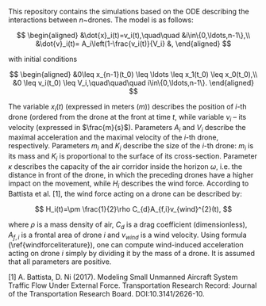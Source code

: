This repository contains the simulations based on the ODE describing the interactions between $n$~drones. The model is as follows:

$$
	\begin{aligned}
	&\dot{x}_i(t)=v_i(t),\quad\quad &i\in\{0,\ldots,n-1\},\\
 	&\dot{v}_i(t)= A_i\left(1-\frac{v_i(t)}{V_i} &,
	\end{aligned}
$$
 
with initial conditions
 
$$
	\begin{aligned}
	&0\leq x_{n-1}(t_0) \leq \ldots \leq x_1(t_0) \leq x_0(t_0),\\
	&0 \leq v_i(t_0) \leq V_i,\quad\quad\quad i\in\{0,\ldots,n-1\}.
	\end{aligned}
$$

The variable $x_i(t)$ (expressed in meters ($m$)) describes the position of $i$-th drone (ordered from the drone at the front at time $t$, while variable $v_i$ – its velocity (expressed in $\frac{m}{s}$). Parameters $A_i$ and $V_i$ describe the maximal acceleration and the maximal velocity of the $i$-th drone, respectively. Parameters $m_i$ and $K_i$ describe the size of the $i$-th drone: $m_i$ is its mass and $K_i$ is proportional to the surface of its cross-section. Parameter $\kappa$ describes the capacity of the air corridor inside the horizon $\omega$, i.e. the distance in front of the drone, in which the preceding drones have a higher impact on the movement, while $H_i$ describes the wind force.
According to Battista et al. [1], the wind force acting on a drone can be described by:

$$
H_i(t)=\pm \frac{1}{2}\rho C_{d}A_{f,i}v_{wind}^{2}(t),
$$

where $\rho$ is a mass density of air, $C_{d}$ is a drag coefficient (dimensionless), $A_{f,i}$ is a frontal area of drone $i$ and $v_{wind}$ is a wind velocity.
Using formula (\ref{windforceliterature}), one can compute wind-induced acceleration acting on drone $i$ simply by dividing it by the mass of a drone. 
It is assumed that all parameters are positive.

[1] A. Battista, D. Ni (2017). Modeling Small Unmanned Aircraft System Traffic Flow Under External Force. Transportation Research Record: Journal of the Transportation Research Board. DOI:10.3141/2626-10.
